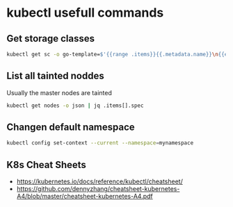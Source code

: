 # kubectl usefull commands

## Get storage classes

```bash
kubectl get sc -o go-template=$'{{range .items}}{{.metadata.name}}\n{{end}}'
```

## List all tainted noddes

Usually the master nodes are tainted

```bash
kubectl get nodes -o json | jq .items[].spec
```

## Changen default namespace

```bash
kubectl config set-context --current --namespace=mynamespace
```

## K8s Cheat Sheets

* <https://kubernetes.io/docs/reference/kubectl/cheatsheet/>
* <https://github.com/dennyzhang/cheatsheet-kubernetes-A4/blob/master/cheatsheet-kubernetes-A4.pdf>

